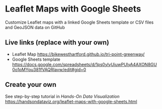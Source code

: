# Leaflet Maps with Google Sheets
Customize Leaflet maps with a linked Google Sheets template or CSV files and GeoJSON data on GitHub

## Live links (replace with your own)
- Leaflet Map https://bikewesthartford.github.io/tri-point-greenway/
- Google Sheets template https://docs.google.com/spreadsheets/d/1ps0ylyUiuwPUlyA4AXON8GU0o1pMYpu381fVAQRIavw/edit#gid=0

## Create your own
See step-by-step tutorial in *Hands-On Data Visualization* https://handsondataviz.org/leaflet-maps-with-google-sheets.html
